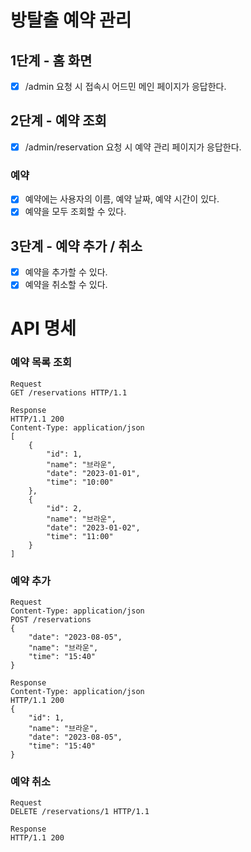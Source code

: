 # 방탈출 예약 관리

## 1단계 - 홈 화면

- [x] /admin 요청 시 접속시 어드민 메인 페이지가 응답한다.

## 2단계 - 예약 조회

- [x] /admin/reservation 요청 시 예약 관리 페이지가 응답한다.

### 예약

- [x] 예약에는 사용자의 이름, 예약 날짜, 예약 시간이 있다.
- [x] 예약을 모두 조회할 수 있다.

## 3단계 - 예약 추가 / 취소

- [x] 예약을 추가할 수 있다.
- [x] 예약을 취소할 수 있다.

# API 명세

### 예약 목록 조회

```
Request
GET /reservations HTTP/1.1

Response
HTTP/1.1 200 
Content-Type: application/json
[
    {
        "id": 1,
        "name": "브라운",
        "date": "2023-01-01",
        "time": "10:00"
    },
    {
        "id": 2,
        "name": "브라운",
        "date": "2023-01-02",
        "time": "11:00"
    }
]
```

### 예약 추가

```
Request
Content-Type: application/json
POST /reservations
{
    "date": "2023-08-05",
    "name": "브라운",
    "time": "15:40"
}

Response
Content-Type: application/json
HTTP/1.1 200 
{
    "id": 1,
    "name": "브라운",
    "date": "2023-08-05",
    "time": "15:40"
}

```

### 예약 취소

```
Request
DELETE /reservations/1 HTTP/1.1

Response
HTTP/1.1 200
```
